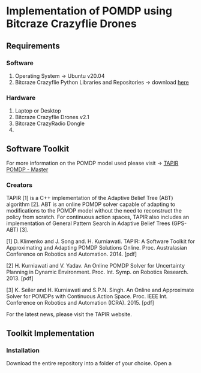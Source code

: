 # Implementation of POMDP using Bitcraze Crazyflie Drones

## Requirements
### Software
1. Operating System -> Ubuntu v20.04
2. Bitcraze Crazyflie Python Libraries and Repositories -> download [here](https://github.com/bitcraze/crazyflie-lib-python/blob/master/docs/installation/install.md)

### Hardware
1. Laptop or Desktop
2. Bitcraze Crazyflie Drones v2.1
3. Bitcraze CrazyRadio Dongle
4. 

## Software Toolkit
For more information on the POMDP model used please visit -> [TAPIR POMDP - Master](https://github.com/RDLLab/tapir)

### Creators
TAPIR [1] is a C++ implementation of the Adaptive Belief Tree (ABT) algorithm [2]. ABT is an online POMDP solver capable of adapting to modifications to the POMDP model without the need to reconstruct the policy from scratch. For continuous action spaces, TAPIR also includes an implementation of General Pattern Search in Adaptive Belief Trees (GPS-ABT) [3].

[1] D. Klimenko and J. Song and. H. Kurniawati. TAPIR: A Software Toolkit for Approximating and Adapting POMDP Solutions Online. Proc. Australasian Conference on Robotics and Automation. 2014. [pdf]

[2] H. Kurniawati and V. Yadav. An Online POMDP Solver for Uncertainty Planning in Dynamic Environment. Proc. Int. Symp. on Robotics Research. 2013. [pdf]

[3] K. Seiler and H. Kurniawati and S.P.N. Singh. An Online and Approximate Solver for POMDPs with Continuous Action Space. Proc. IEEE Int. Conference on Robotics and Automation (ICRA). 2015. [pdf]

For the latest news, please visit the TAPIR website.

## Toolkit Implementation

### Installation
Download the entire repository into a folder of your choise.
Open a 
